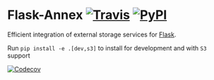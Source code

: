 # Flask-Annex [![Travis][build-badge]][build] [![PyPI][pypi-badge]][pypi]
Efficient integration of external storage services for
[Flask](http://flask.pocoo.org/).

Run `pip install -e .[dev,s3]` to install for development and with `S3` support

[![Codecov][codecov-badge]][codecov]

[build-badge]: https://img.shields.io/travis/4Catalyzer/flask-annex/master.svg
[build]: https://travis-ci.org/4Catalyzer/flask-annex

[pypi-badge]: https://img.shields.io/pypi/v/Flask-Annex.svg
[pypi]: https://pypi.python.org/pypi/Flask-Annex

[codecov-badge]: https://img.shields.io/codecov/c/github/4Catalyzer/flask-annex/master.svg
[codecov]: https://codecov.io/gh/4Catalyzer/flask-annex
